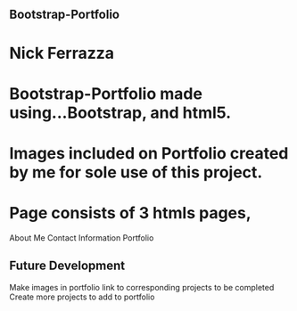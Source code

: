 ## Bootstrap-Portfolio
# Nick Ferrazza


# Bootstrap-Portfolio made using...Bootstrap, and html5.
# Images included on Portfolio created by me for sole use of this project.
# Page consists of 3 htmls pages,
About Me 
Contact Information 
Portfolio

## Future Development
 Make images in portfolio link to corresponding projects to be completed
 Create more projects to add to portfolio
